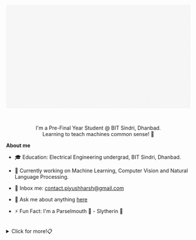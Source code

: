 <p align="center"><img align="center" alt="GIF" src="assets/Cover Video.gif" width="600px"/></p>

<br/>

<p align="center">I'm a Pre-Final Year Student @ BIT Sindri, Dhanbad. 
<br>Learning to teach machines common sense! 🤖</p>

**About me**

- 🎓 Education: Electrical Engineering undergrad, BIT Sindri, Dhanbad.

- 🔖 Currently working on Machine Learning, Computer Vision and Natural Language Processing.

- 📨 Inbox me: contact.piyushharsh@gmail.com

- 💬 Ask me about anything [here](https://github.com/piyush-harsh-15/piyush-harsh-15/issues)

- ⚡ Fun Fact: I'm a Parselmouth 🐍 - Slytherin 💚

<br>
<details>
<summary>
  Click for more!📋
</summary>

<br>

<h3 align="center">Languages</h3>
<div align="center">
  <span><img src="https://img.shields.io/badge/Python-3776AB?style=for-the-badge&logo=python&logoColor=white"></span>
  <span><img src="https://img.shields.io/badge/C-00599C?style=for-the-badge&logo=c&logoColor=white"></span>
  <span><img src="https://img.shields.io/badge/C%2B%2B-00599C?style=for-the-badge&logo=c%2B%2B&logoColor=white"></span>
  <span><img src="https://img.shields.io/badge/Java-ED8B00?style=for-the-badge&logo=java&logoColor=organe"></span>
  <span><img src="https://img.shields.io/badge/HTML5-E34F26?style=for-the-badge&logo=html5&logoColor=white"></span>
  <span><img src="https://img.shields.io/badge/CSS3-1572B6?style=for-the-badge&logo=css3&logoColor=white"></span>
  <span><img src="https://img.shields.io/badge/JavaScript-F7DF1E?style=for-the-badge&logo=javascript&logoColor=black"></span>
</div>

<h3 align="center">Tools & Technologies</h3>
<div align="center">

  <span><img src="https://img.shields.io/badge/MySQL-00000F?style=for-the-badge&logo=mysql&logoColor=white"></span>
  <span><img src="https://img.shields.io/badge/PostgreSQL-316192?style=for-the-badge&logo=postgresql&logoColor=white"></span>\
  <span><img src="https://img.shields.io/badge/Tensorflow-E34F46?style=for-the-badge&logo=tensorflow&logoColor=white"></span>
  <span><img src="https://img.shields.io/badge/Pandas-0078D4?style=for-the-badge&logo=pandas&logoColor=white"></span>
  <span><img src="https://img.shields.io/badge/Numpy-99ccdd?style=for-the-badge&logo=numpy&logoColor=white"></span>
  <span><img src="https://img.shields.io/badge/Selenium-00ae00?style=for-the-badge&logo=selenium&logoColor=white"></span>\
  <span><img src="https://img.shields.io/badge/Django-092E20?style=for-the-badge&logo=django&logoColor=white"></span>
  <span><img src="https://img.shields.io/badge/Flask-000000?style=for-the-badge&logo=flask&logoColor=white"></span>\
  <span><img src="https://img.shields.io/badge/Git-F05032?style=for-the-badge&logo=git&logoColor=white"></span>
  <span><img src="https://img.shields.io/badge/conda-342B029.svg?&style=for-the-badge&logo=anaconda&logoColor=white"></span>
  <span><img src="https://img.shields.io/badge/Visual_Studio_Code-0078D4?style=for-the-badge&logo=visual%20studio%20code&logoColor=white"></span>
</div>


<br> 

<h3 align="center">Stats:</h3>

<p align="center"><img src="https://github-readme-stats.vercel.app/api/top-langs?username=piyush-harsh-15&show_icons=true&theme=tokyonight&locale=en&layout=compact" alt="Most Used Languages by Piyush" /></p>

<p align="center"><img src="https://github-readme-streak-stats.herokuapp.com/?user=piyush-harsh-15&theme=tokyonight" alt="GitHub Streaks - Piyush"></p>



<p align="center"><a href="https://github.com/piyush-harsh-15/"> 
  <img align="center" src="https://github-readme-stats.vercel.app/api?username=piyush-harsh-15&show_icons=true&theme=tokyonight&line_height=27" alt="GitHub Stats - Piyush"/>
</a></p>

<br>

<p align="center">
   <a href="https://www.linkedin.com/in/piyush-harsh/">
    <img src="https://img.shields.io/badge/LinkedIn-0077B5?style=for-the-badge&logo=linkedin&logoColor=white" />
  </a>
  <a href="https://medium.com/@piyushharsh15">
    <img src="https://img.shields.io/badge/Medium-12100E?style=for-the-badge&logo=medium&logoColor=white"/>
  </a>
</p>

<p align="center"> <img src="https://komarev.com/ghpvc/?username=piyush-harsh-15&label=Stalkers+👀&color=green" alt="Piyush Harsh" /> </p>
</details>
